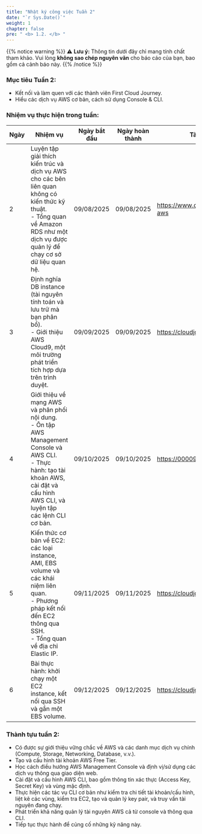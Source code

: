 ```yaml
---
title: "Nhật ký công việc Tuần 2"
date: "`r Sys.Date()`"
weight: 1
chapter: false
pre: " <b> 1.2. </b> "
---
```

{{% notice warning %}} 
⚠️ **Lưu ý:** Thông tin dưới đây chỉ mang tính chất tham khảo. Vui lòng **không sao chép nguyên văn** cho báo cáo của bạn, bao gồm cả cảnh báo này.
{{% /notice %}}


### Mục tiêu Tuần 2:

* Kết nối và làm quen với các thành viên First Cloud Journey.
* Hiểu các dịch vụ AWS cơ bản, cách sử dụng Console & CLI.

### Nhiệm vụ thực hiện trong tuần:
| Ngày | Nhiệm vụ                                                                                                                                                                                                   | Ngày bắt đầu | Ngày hoàn thành | Tài liệu tham khảo                        |
| --- | --- | --- | --- | --- |
| 2 | Luyện tập giải thích kiến trúc và dịch vụ AWS cho các bên liên quan không có kiến thức kỹ thuật.<br>- Tổng quan về Amazon RDS như một dịch vụ được quản lý để chạy cơ sở dữ liệu quan hệ. | 09/08/2025 | 09/08/2025 | <https://www.datacamp.com/blog/learn-aws> |
| 3 | Định nghĩa DB instance (tài nguyên tính toán và lưu trữ mà bạn phân bổ).<br>- Giới thiệu AWS Cloud9, một môi trường phát triển tích hợp dựa trên trình duyệt. | 09/09/2025 | 09/09/2025 | <https://cloudjourney.awsstudygroup.com/> |
| 4 | Giới thiệu về mạng AWS và phân phối nội dung.<br>- Ôn tập AWS Management Console và AWS CLI.<br>- Thực hành: tạo tài khoản AWS, cài đặt và cấu hình AWS CLI, và luyện tập các lệnh CLI cơ bản. | 09/10/2025 | 09/10/2025 | <https://000092.awsstudygroup.com/> |
| 5 | Kiến thức cơ bản về EC2: các loại instance, AMI, EBS volume và các khái niệm liên quan.<br>- Phương pháp kết nối đến EC2 thông qua SSH.<br>- Tổng quan về địa chỉ Elastic IP. | 09/11/2025 | 09/11/2025 | <https://cloudjourney.awsstudygroup.com/> |
| 6 | Bài thực hành: khởi chạy một EC2 instance, kết nối qua SSH và gắn một EBS volume. | 09/12/2025 | 09/12/2025 | <https://cloudjourney.awsstudygroup.com/> |

### Thành tựu tuần 2:

* Có được sự giới thiệu vững chắc về AWS và các danh mục dịch vụ chính (Compute, Storage, Networking, Database, v.v.).
* Tạo và cấu hình tài khoản AWS Free Tier.
* Học cách điều hướng AWS Management Console và định vị/sử dụng các dịch vụ thông qua giao diện web.
* Cài đặt và cấu hình AWS CLI, bao gồm thông tin xác thực (Access Key, Secret Key) và vùng mặc định.
* Thực hiện các tác vụ CLI cơ bản như kiểm tra chi tiết tài khoản/cấu hình, liệt kê các vùng, kiểm tra EC2, tạo và quản lý key pair, và truy vấn tài nguyên đang chạy.
* Phát triển khả năng quản lý tài nguyên AWS cả từ console và thông qua CLI.
* Tiếp tục thực hành để củng cố những kỹ năng này.
